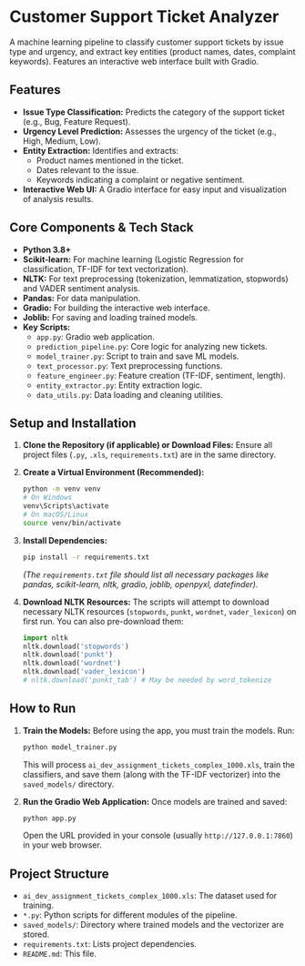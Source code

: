 # Customer Support Ticket Analyzer

A machine learning pipeline to classify customer support tickets by issue type and urgency, and extract key entities (product names, dates, complaint keywords). Features an interactive web interface built with Gradio.

## Features

*   **Issue Type Classification:** Predicts the category of the support ticket (e.g., Bug, Feature Request).
*   **Urgency Level Prediction:** Assesses the urgency of the ticket (e.g., High, Medium, Low).
*   **Entity Extraction:** Identifies and extracts:
    *   Product names mentioned in the ticket.
    *   Dates relevant to the issue.
    *   Keywords indicating a complaint or negative sentiment.
*   **Interactive Web UI:** A Gradio interface for easy input and visualization of analysis results.

## Core Components & Tech Stack

*   **Python 3.8+**
*   **Scikit-learn:** For machine learning (Logistic Regression for classification, TF-IDF for text vectorization).
*   **NLTK:** For text preprocessing (tokenization, lemmatization, stopwords) and VADER sentiment analysis.
*   **Pandas:** For data manipulation.
*   **Gradio:** For building the interactive web interface.
*   **Joblib:** For saving and loading trained models.
*   **Key Scripts:**
    *   `app.py`: Gradio web application.
    *   `prediction_pipeline.py`: Core logic for analyzing new tickets.
    *   `model_trainer.py`: Script to train and save ML models.
    *   `text_processor.py`: Text preprocessing functions.
    *   `feature_engineer.py`: Feature creation (TF-IDF, sentiment, length).
    *   `entity_extractor.py`: Entity extraction logic.
    *   `data_utils.py`: Data loading and cleaning utilities.

## Setup and Installation

1.  **Clone the Repository (if applicable) or Download Files:**
    Ensure all project files (`.py`, `.xls`, `requirements.txt`) are in the same directory.

2.  **Create a Virtual Environment (Recommended):**
    ```bash
    python -m venv venv
    # On Windows
    venv\Scripts\activate
    # On macOS/Linux
    source venv/bin/activate
    ```

3.  **Install Dependencies:**
    ```bash
    pip install -r requirements.txt
    ```
    *(The `requirements.txt` file should list all necessary packages like pandas, scikit-learn, nltk, gradio, joblib, openpyxl, datefinder).*

4.  **Download NLTK Resources:**
    The scripts will attempt to download necessary NLTK resources (`stopwords`, `punkt`, `wordnet`, `vader_lexicon`) on first run. You can also pre-download them:
    ```python
    import nltk
    nltk.download('stopwords')
    nltk.download('punkt')
    nltk.download('wordnet')
    nltk.download('vader_lexicon')
    # nltk.download('punkt_tab') # May be needed by word_tokenize
    ```

## How to Run

1.  **Train the Models:**
    Before using the app, you must train the models. Run:
    ```bash
    python model_trainer.py
    ```
    This will process `ai_dev_assignment_tickets_complex_1000.xls`, train the classifiers, and save them (along with the TF-IDF vectorizer) into the `saved_models/` directory.

2.  **Run the Gradio Web Application:**
    Once models are trained and saved:
    ```bash
    python app.py
    ```
    Open the URL provided in your console (usually `http://127.0.0.1:7860`) in your web browser.

## Project Structure

*   `ai_dev_assignment_tickets_complex_1000.xls`: The dataset used for training.
*   `*.py`: Python scripts for different modules of the pipeline.
*   `saved_models/`: Directory where trained models and the vectorizer are stored.
*   `requirements.txt`: Lists project dependencies.
*   `README.md`: This file.

